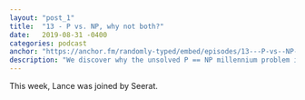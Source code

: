 ```yaml
---
layout: "post_1"
title:  "13 - P vs. NP, why not both?"
date:   2019-08-31 -0400
categories: podcast
anchor: "https://anchor.fm/randomly-typed/embed/episodes/13---P-vs--NP--why-not-both-e54ipl"
description: "We discover why the unsolved P == NP millennium problem is so difficult, and how the ramifications affect our every-day programming."
---
```


This week, Lance was joined by Seerat.
